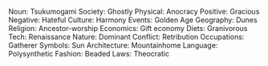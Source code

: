 Noun: Tsukumogami
Society: Ghostly
Physical: Anocracy
Positive: Gracious
Negative: Hateful
Culture: Harmony
Events: Golden Age
Geography: Dunes
Religion: Ancestor-worship
Economics: Gift economy
Diets: Granivorous
Tech: Renaissance
Nature: Dominant
Conflict: Retribution
Occupations: Gatherer
Symbols: Sun
Architecture: Mountainhome
Language: Polysynthetic
Fashion: Beaded
Laws: Theocratic